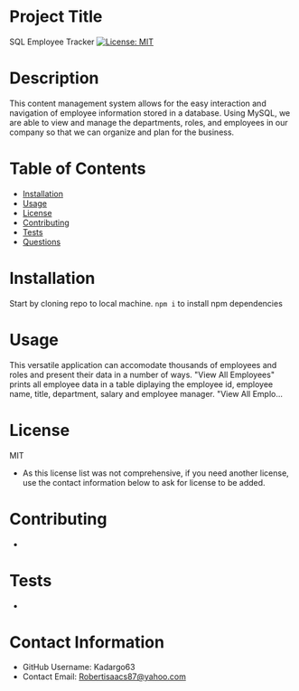 
  # Project Title
  SQL Employee Tracker
  [![License: MIT](https://img.shields.io/badge/License-MIT-yellow.svg)](https://opensource.org/licenses/MIT)

  # Description
  This content management system allows for the easy interaction and navigation of employee information stored in a database. Using MySQL, we are able to view and manage the departments, roles, and employees in our company so that we can organize and plan for the business.

  # Table of Contents 
  * [Installation](#-Installation)
  * [Usage](#-Usage)
  * [License](#-Installation)
  * [Contributing](#-Contributing)
  * [Tests](#-Tests)
  * [Questions](#-Contact-Information)
      
  # Installation
  Start by cloning repo to local machine. `npm i` to install npm dependencies
  
  # Usage
  This versatile application can accomodate thousands of employees and roles and present their data in a number of ways. "View All Employees" prints all employee data in a table diplaying the employee id, employee name, title, department, salary and employee manager. "View All Emplo...
  
  # License 
  MIT
  * As this license list was not comprehensive, if you need another license, use the contact  information below to ask for license to be added. 
  
  # Contributing 
  -
  
  # Tests
  -
  
  # Contact Information 
  * GitHub Username: Kadargo63
  * Contact Email: Robertisaacs87@yahoo.com
  
  